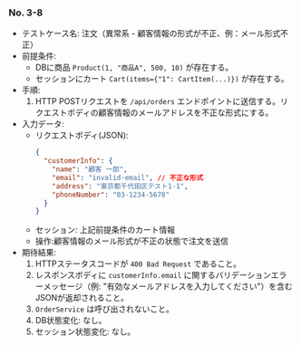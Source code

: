 ### No. 3-8
- テストケース名: 注文（異常系 - 顧客情報の形式が不正、例：メール形式不正）
- 前提条件:
  - DBに商品 `Product(1, "商品A", 500, 10)` が存在する。
  - セッションにカート `Cart(items={"1": CartItem(...)})` が存在する。
- 手順:
  1. HTTP POSTリクエストを `/api/orders` エンドポイントに送信する。リクエストボディの顧客情報のメールアドレスを不正な形式にする。
- 入力データ:
  - リクエストボディ(JSON):
    ```json
    {
      "customerInfo": {
        "name": "顧客 一郎",
        "email": "invalid-email", // 不正な形式
        "address": "東京都千代田区テスト1-1",
        "phoneNumber": "03-1234-5678"
      }
    }
    ```
  - セッション: 上記前提条件のカート情報
  - 操作:顧客情報のメール形式が不正の状態で注文を送信
- 期待結果:
  1. HTTPステータスコードが `400 Bad Request` であること。
  2. レスポンスボディに `customerInfo.email` に関するバリデーションエラーメッセージ（例: "有効なメールアドレスを入力してください"）を含むJSONが返却されること。
  3. `OrderService` は呼び出されないこと。
  4. DB状態変化: なし。
  5. セッション状態変化: なし。
